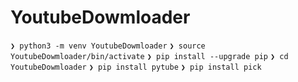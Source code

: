 # YoutubeDowmloader

`❯ python3 -m venv YoutubeDowmloader`
`❯ source YoutubeDowmloader/bin/activate`
`❯ pip install --upgrade pip`
`❯ cd YoutubeDowmloader`
`❯ pip install pytube`
`❯ pip install pick`
